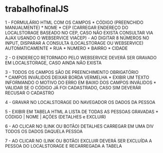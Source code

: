 # trabalhofinalJS

1 -  FORMULÁRIO HTML COM OS CAMPOS 
    * CÓDIGO (PREENCHIDO MANUALMENTE)
    * NOME
    * CEP (CARREGAR ENDEREÇO DO LOCALSTORAGE BASEADO NO CEP, CASO NÃO EXISTA CONSULTAR VIA AJAX USANDO O WEBSERVICE VIACEP)
        - AO DIGITAR 8 NÚMEROS NO INPUT, DISPARAR A CONSULTA (LOCALSTORAGE OU WEBSERVICE) AUTOMATICAMENTE
    * RUA
    * NUMERO
    * BAIRRO
    * CIDADE

2 - O ENDEREÇO RETORNADO PELO WEBSERVICE DEVERÁ SER GRAVADO EM LOCALSTORAGE, CASO AINDA NÃO EXISTA

3 - TODOS OS CAMPOS SÃO DE PREENCHIMENTO OBRIGATÓRIO   
    * CAMPOS INVÁLIDOS DEIXAR BORDA VERMELHA
    * EXIBIR UM TEXTO INFORMANDO O MOTIVO DO ERRO EM BAIXO DOS CAMPOS INVÁLIDOS
    * VALIDAR SE O CÓDIGO JÁ FOI CADASTRADO, CASO SIM DEVERÁR RECUSAR O CADASTRO

4 - GRAVAR NO LOCALSTORAGE DO NAVEGADOR OS DADOS DA PESSOA

5 - EXIBIR EM TABELA HTML A LISTA DE TODAS AS PESSOAS GRAVADAS
    * CÓDIGO | NOME | AÇÕES (DETALHES e EXCLUIR)

6 -  AO CLICAR NO (LINK OU BOTÃO) DETALHES CARREGAR EM UMA DIV TODOS OS DADOS DAQUELA PESSOA

7 -  AO CLICAR NO (LINK OU BOTÃO) EXCLUIR DEVERÁ SER EXCLUÍDA A PESSOA DO LOCALSTORAGE E RECARREGADA A TABELA
